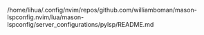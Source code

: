/home/lihua/.config/nvim/repos/github.com/williamboman/mason-lspconfig.nvim/lua/mason-lspconfig/server_configurations/pylsp/README.md